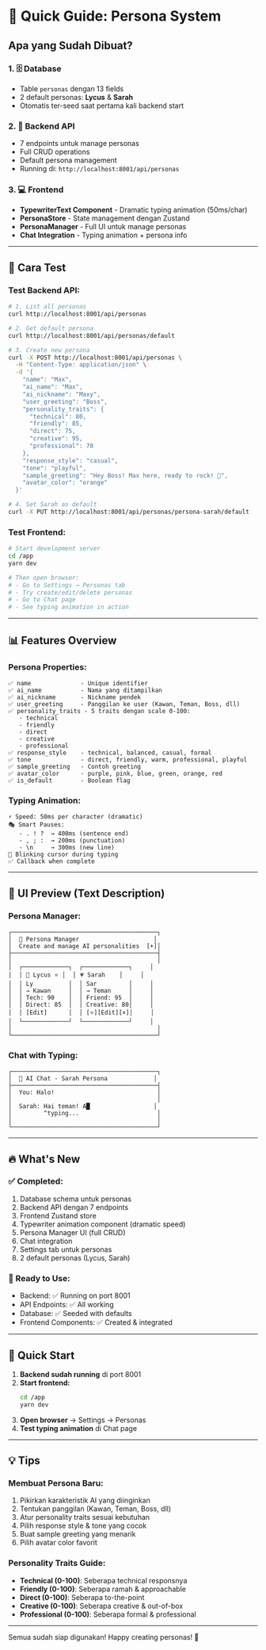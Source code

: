 # 🚀 Quick Guide: Persona System

## Apa yang Sudah Dibuat?

### 1. 🗄️ Database
- Table `personas` dengan 13 fields
- 2 default personas: **Lycus** & **Sarah**
- Otomatis ter-seed saat pertama kali backend start

### 2. 🔌 Backend API
- 7 endpoints untuk manage personas
- Full CRUD operations
- Default persona management
- Running di: `http://localhost:8001/api/personas`

### 3. 💻 Frontend
- **TypewriterText Component** - Dramatic typing animation (50ms/char)
- **PersonaStore** - State management dengan Zustand
- **PersonaManager** - Full UI untuk manage personas
- **Chat Integration** - Typing animation + persona info

---

## 🎯 Cara Test

### Test Backend API:

```bash
# 1. List all personas
curl http://localhost:8001/api/personas

# 2. Get default persona
curl http://localhost:8001/api/personas/default

# 3. Create new persona
curl -X POST http://localhost:8001/api/personas \
  -H "Content-Type: application/json" \
  -d '{
    "name": "Max",
    "ai_name": "Max",
    "ai_nickname": "Maxy",
    "user_greeting": "Boss",
    "personality_traits": {
      "technical": 80,
      "friendly": 85,
      "direct": 75,
      "creative": 95,
      "professional": 70
    },
    "response_style": "casual",
    "tone": "playful",
    "sample_greeting": "Hey Boss! Max here, ready to rock! 🎸",
    "avatar_color": "orange"
  }'

# 4. Set Sarah as default
curl -X PUT http://localhost:8001/api/personas/persona-sarah/default
```

### Test Frontend:

```bash
# Start development server
cd /app
yarn dev

# Then open browser:
# - Go to Settings → Personas tab
# - Try create/edit/delete personas
# - Go to Chat page
# - See typing animation in action
```

---

## 📊 Features Overview

### Persona Properties:
```
✅ name              - Unique identifier
✅ ai_name           - Nama yang ditampilkan
✅ ai_nickname       - Nickname pendek
✅ user_greeting     - Panggilan ke user (Kawan, Teman, Boss, dll)
✅ personality_traits - 5 traits dengan scale 0-100:
   - technical
   - friendly
   - direct
   - creative
   - professional
✅ response_style    - technical, balanced, casual, formal
✅ tone              - direct, friendly, warm, professional, playful
✅ sample_greeting   - Contoh greeting
✅ avatar_color      - purple, pink, blue, green, orange, red
✅ is_default        - Boolean flag
```

### Typing Animation:
```
⚡ Speed: 50ms per character (dramatic)
🎭 Smart Pauses:
   - . ! ?  → 400ms (sentence end)
   - , ; :  → 200ms (punctuation)
   - \n     → 300ms (new line)
🔄 Blinking cursor during typing
✅ Callback when complete
```

---

## 🎨 UI Preview (Text Description)

### Persona Manager:
```
┌─────────────────────────────────────────┐
│  👥 Persona Manager                     │
│  Create and manage AI personalities  [+]│
├─────────────────────────────────────────┤
│                                         │
│  ┌─────────────┐  ┌─────────────┐     │
│  │ 💜 Lycus ⭐ │  │ 💗 Sarah    │     │
│  │ Ly          │  │ Sar         │     │
│  │ → Kawan     │  │ → Teman     │     │
│  │ Tech: 90    │  │ Friend: 95  │     │
│  │ Direct: 85  │  │ Creative: 80│     │
│  │ [Edit]      │  │ [⭐][Edit][×]│     │
│  └─────────────┘  └─────────────┘     │
│                                         │
└─────────────────────────────────────────┘
```

### Chat with Typing:
```
┌─────────────────────────────────────────┐
│  💬 AI Chat - Sarah Persona             │
├─────────────────────────────────────────┤
│  You: Halo!                             │
│                                         │
│  Sarah: Hai teman! A█                  │
│         ^typing...                      │
│                                         │
└─────────────────────────────────────────┘
```

---

## 🔥 What's New

### ✅ Completed:
1. Database schema untuk personas
2. Backend API dengan 7 endpoints
3. Frontend Zustand store
4. Typewriter animation component (dramatic speed)
5. Persona Manager UI (full CRUD)
6. Chat integration
7. Settings tab untuk personas
8. 2 default personas (Lycus, Sarah)

### 🎯 Ready to Use:
- Backend: ✅ Running on port 8001
- API Endpoints: ✅ All working
- Database: ✅ Seeded with defaults
- Frontend Components: ✅ Created & integrated

---

## 🚀 Quick Start

1. **Backend sudah running** di port 8001
2. **Start frontend:**
   ```bash
   cd /app
   yarn dev
   ```
3. **Open browser** → Settings → Personas
4. **Test typing animation** di Chat page

---

## 💡 Tips

### Membuat Persona Baru:
1. Pikirkan karakteristik AI yang diinginkan
2. Tentukan panggilan (Kawan, Teman, Boss, dll)
3. Atur personality traits sesuai kebutuhan
4. Pilih response style & tone yang cocok
5. Buat sample greeting yang menarik
6. Pilih avatar color favorit

### Personality Traits Guide:
- **Technical (0-100)**: Seberapa technical responsnya
- **Friendly (0-100)**: Seberapa ramah & approachable
- **Direct (0-100)**: Seberapa to-the-point
- **Creative (0-100)**: Seberapa creative & out-of-box
- **Professional (0-100)**: Seberapa formal & professional

---

Semua sudah siap digunakan! Happy creating personas! 🎉
